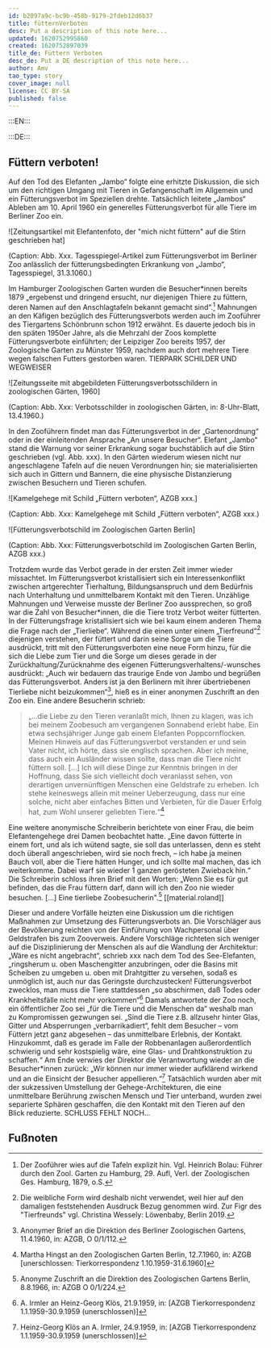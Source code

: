 ```yaml
---
id: b2097a9c-bc9b-458b-9179-2fdeb12d6b37
title: fütternVerboten
desc: Put a description of this note here...
updated: 1620752995860
created: 1620752897039
title_de: Füttern Verboten
desc_de: Put a DE description of this note here...
author: Amv
tao_type: story
cover_image: null
license: CC BY-SA
published: false
---
```



:::EN:::


:::DE:::

## Füttern verboten!

Auf den Tod des Elefanten „Jambo“ folgte eine erhitzte Diskussion, die sich um den richtigen Umgang mit Tieren in Gefangenschaft im Allgemein und ein Fütterungsverbot im Speziellen drehte. Tatsächlich leitete „Jambos“ Ableben am 10. April 1960 ein generelles Fütterungsverbot für alle Tiere im Berliner Zoo ein.

![Zeitungsartikel mit Elefantenfoto, der "mich nicht füttern" auf die Stirn geschrieben hat]

(Caption: Abb. Xxx. Tagesspiegel-Artikel zum Fütterungsverbot im Berliner Zoo anlässlich der fütterungsbedingten Erkrankung von „Jambo“, Tagesspiegel, 31.3.1060.)

Im Hamburger Zoologischen Garten wurden die Besucher\*innen bereits 1879 „ergebenst und dringend ersucht, nur diejenigen Thiere zu füttern, deren Namen auf den Anschlagtafeln bekannt gemacht sind“.[^FütternVerboten1] Mahnungen an den Käfigen bezüglich des Fütterungsverbots werden auch im Zooführer des Tiergartens Schönbrunn schon 1912 erwähnt. Es dauerte jedoch bis in den späten 1950er Jahre, als die Mehrzahl der Zoos komplette Fütterungsverbote einführten; der Leipziger Zoo bereits 1957, der Zoologische Garten zu Münster 1959, nachdem auch dort mehrere Tiere wegen falschen Futters gestorben waren. TIERPARK SCHILDER UND WEGWEISER

![Zeitungsseite mit abgebildeten Fütterungsverbotsschildern in zoologischen Gärten, 1960]

(Caption: Abb. Xxx: Verbotsschilder in zoologischen Gärten, in: 8-Uhr-Blatt, 13.4.1960.)

In den Zooführern findet man das Fütterungsverbot in der „Gartenordnung“ oder in der einleitenden Ansprache „An unsere Besucher“. Elefant „Jambo“ stand die Warnung vor seiner Erkrankung sogar buchstäblich auf die Stirn geschrieben (vgl. Abb. xxx). In den Gärten wiederum wiesen nicht nur angeschlagene Tafeln auf die neuen Verordnungen hin; sie materialisierten sich auch in Gittern und Bannern, die eine physische Distanzierung zwischen Besuchern und Tieren schufen. 

![Kamelgehege mit Schild „Füttern verboten“, AZGB xxx.]

(Caption: Abb. Xxx: Kamelgehege mit Schild „Füttern verboten“, AZGB xxx.)

![Fütterungsverbotschild im Zoologischen Garten Berlin]

(Caption: Abb. Xxx: Fütterungsverbotschild im Zoologischen Garten Berlin, AZGB xxx.)

Trotzdem wurde das Verbot gerade in der ersten Zeit immer wieder missachtet. Im Fütterungsverbot kristallisiert sich ein Interessenkonflikt zwischen artgerechter Tierhaltung, Bildungsanspruch und dem Bedürfnis nach Unterhaltung und unmittelbarem Kontakt mit den Tieren. Unzählige Mahnungen und Verweise musste der Berliner Zoo aussprechen, so groß war die Zahl von Besucher*innen, die die Tiere trotz Verbot weiter fütterten. In der Fütterungsfrage kristallisiert sich wie bei kaum einem anderen Thema die Frage nach der „Tierliebe“. Während die einen unter einem „Tierfreund“[^FütternVerboten2] diejenigen verstehen, der füttert und darin seine Sorge um die Tiere ausdrückt, tritt mit den Fütterungsverboten eine neue Form hinzu, für die sich die Liebe zum Tier und die Sorge um dieses gerade in der Zurückhaltung/Zurücknahme des eigenen Fütterungsverhaltens/-wunsches ausdrückt: „Auch wir bedauern das traurige Ende von Jambo und begrüßen das Fütterungsverbot. Anders ist ja den Berlinern mit ihrer übertriebenen Tierliebe nicht beizukommen“[^FütternVerboten3], hieß es in einer anonymen Zuschrift an den Zoo ein. Eine andere Besucherin schrieb:

>„…die Liebe zu den Tieren veranlaßt mich, Ihnen zu klagen, was ich bei meinem Zoobesuch am vergangenen Sonnabend erlebt habe. Ein etwa sechsjähriger Junge gab einem Elefanten Poppcornflocken. Meinen Hinweis auf das Fütterungsverbot verstanden er und sein Vater nicht, ich hörte, dass sie englisch sprachen. Aber ich meine, dass auch ein Ausländer wissen sollte, dass man die Tiere nicht füttern soll. […] Ich will diese Dinge zur Kenntnis bringen in der Hoffnung, dass Sie sich vielleicht doch veranlasst sehen, von derartigen unvernünftigen Menschen eine Geldstrafe zu erheben. Ich stehe keineswegs allein mit meiner Ueberzeugung, dass nur eine solche, nicht aber einfaches Bitten und Verbieten, für die Dauer Erfolg hat, zum Wohl unserer geliebten Tiere.“[^FütternVerboten4]

Eine weitere anonymische Schreiberin berichtete von einer Frau, die beim Elefantengehege drei Damen beobachtet hatte. „Eine davon fütterte in einem fort, und als ich wütend sagte, sie soll das unterlassen, denn es steht doch überall angeschrieben, wird sie noch frech, – ich habe ja meinen Bauch voll, aber die Tiere hätten Hunger, und ich sollte mal machen, das ich weiterkomme. Dabei warf sie wieder 1 ganzen gerösteten Zwieback hin.“ Die Schreiberin schloss ihren Brief mit den Worten: „Wenn Sie es für gut befinden, das die Frau füttern darf, dann will ich den Zoo nie wieder besuchen. […] Eine tierliebe Zoobesucherin".[^FütternVerboten5] [[material.roland]] 

Dieser und andere Vorfälle heizten eine Diskussion um die richtigen Maßnahmen zur Umsetzung des Fütterungsverbots an. Die Vorschläger aus der Bevölkerung reichten von der Einführung von Wachpersonal über Geldstrafen bis zum Zooverweis. Andere Vorschläge richteten sich weniger auf die Disziplinierung der Menschen als auf die Wandlung der Architektur: „Wäre es nicht angebracht“, schrieb xxx nach dem Tod des See-Elefanten, „ringsherum u. oben Maschengitter anzubringen, oder die Basins mit Scheiben zu umgeben u. oben mit Drahtgitter zu versehen, sodaß es unmöglich ist, auch nur das Geringste durchzustecken! Fütterungsverbot zwecklos, man muss die Tiere stattdessen „so abschirmen, daß Todes oder Krankheitsfälle nicht mehr vorkommen“[^FütternVerboten7] Damals antwortete der Zoo noch, ein öffentlicher Zoo sei „für die Tiere und die Menschen da“ weshalb man zu Kompromissen gezwungen sei. „Sind die Tiere z.B. allzusehr hinter Glas, Gitter und Absperrungen „verbarrikadiert“, fehlt dem Besucher – vom Füttern jetzt ganz abgesehen – das unmittelbare Erlebnis, der Kontakt. Hinzukommt, daß es gerade im Falle der Robbenanlagen außerordentlich schwierig und sehr kostspielig wäre, eine Glas- und Drahtkonstruktion zu schaffen.“ Am Ende verwies der Direktor die Verantwortung wieder an die Besucher*innen zurück: „Wir können nur immer wieder aufklärend wirkend und an die Einsicht der Besucher appellieren.“[^FütternVerboten8] Tatsächlich wurden aber mit der sukzessiven Umstellung der Gehege-Architekturen, die eine unmittelbare Berührung zwischen Mensch und Tier unterband, wurden zwei separierte Sphären geschaffen, die den Kontakt mit den Tieren auf den Blick reduzierte.
SCHLUSS FEHLT NOCH…



## Fußnoten 
[^FütternVerboten1]: Der Zooführer wies auf die Tafeln explizit hin. Vgl. Heinrich Bolau: Führer durch den Zool. Garten zu Hamburg, 29. Aufl, Verl. der Zoologischen Ges. Hamburg, 1879, o.S.
[^FütternVerboten2]: Die weibliche Form wird deshalb nicht verwendet, weil hier auf den damaligen feststehenden Ausdruck Bezug genommen wird. Zur Figr des "Tierfreunds" vgl. Christina Wessely: Löwenbaby, Berlin 2019.
[^FütternVerboten3]: Anonymer Brief an die Direktion des Berliner Zoologischen Gartens, 11.4.1960, in: AZGB, O 0/1/112.
[^FütternVerboten4]: Martha Hingst an den Zoologischen Garten  Berlin, 12.7.1960, in: AZGB [unerschlossen: Tierkorrespondenz 1.10.1959-31.6.1960]
[^FütternVerboten5]: Anonyme Zuschrift an die Direktion des Zoologischen Gartens Berlin, 8.8.1966, in: AZGB O 0/1/224.
[^FütternVerboten6]: Zoologischer Garten Berlin an Herrn Schurpfeil, 27.10.1971, in: AZGB O 1/2/105.
[^FütternVerboten7]: A. Irmler an Heinz-Georg Klös, 21.9.1959, in: [AZGB Tierkorrespondenz 1.1.1959-30.9.1959 (unerschlossen)]
[^FütternVerboten8]: Heinz-Georg Klös an A. Irmler, 24.9.1959, in: [AZGB Tierkorrespondenz 1.1.1959-30.9.1959 (unerschlossen)]


